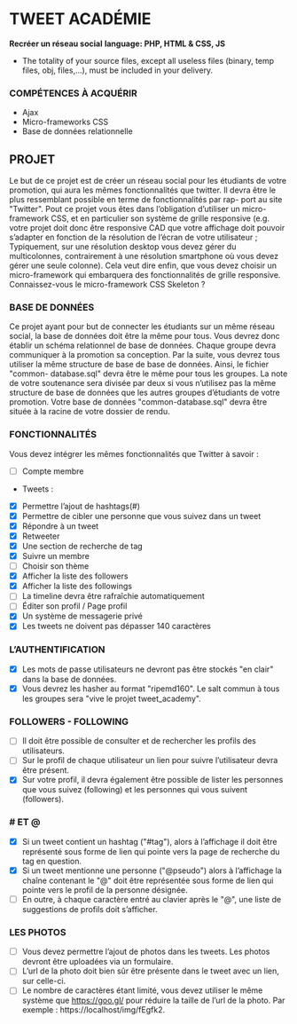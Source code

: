 # TWEET ACADÉMIE

**Recréer un réseau social**
**language: PHP, HTML & CSS, JS**

- The totality of your source files, except all useless files (binary, temp files, obj, files,...), must be included in your delivery.

### COMPÉTENCES À ACQUÉRIR

- Ajax
- Micro-frameworks CSS
- Base de données relationnelle

## PROJET

Le but de ce projet est de créer un réseau social pour les étudiants de votre promotion, qui aura les mêmes
fonctionnalités que twitter. Il devra être le plus ressemblant possible en terme de fonctionnalités par rap-
port au site "Twitter".
Pout ce projet vous êtes dans l’obligation d’utiliser un micro-framework CSS, et en particulier son système de grille responsive (e.g. votre projet doit donc être responsive CAD que votre affichage doit pouvoir s’adapter en fonction de la résolution de l’écran de votre utilisateur ; Typiquement, sur une résolution desktop vous devez gérer du multicolonnes, contrairement à une résolution smartphone où vous devez gérer une seule colonne). Cela veut dire enfin, que vous devez choisir un micro-framework qui embarquera des fonctionnalités de grille responsive.
Connaissez-vous le micro-framework CSS Skeleton ?

### BASE DE DONNÉES

Ce projet ayant pour but de connecter les étudiants sur un même réseau social, la base de données doit
être la même pour tous.
Vous devrez donc établir un schéma relationnel de base de données. Chaque groupe devra communiquer à la promotion sa conception.
Par la suite, vous devrez tous utiliser la même structure de base de base de données. Ainsi, le fichier "common-
database.sql" devra être le même pour tous les groupes.
La note de votre soutenance sera divisée par deux si vous n’utilisez pas la même structure de base de données que les autres groupes d’étudiants de votre promotion. Votre base de données "common-database.sql" devra être située à la racine de votre dossier de rendu.

### FONCTIONNALITÉS

Vous devez intégrer les mêmes fonctionnalités que Twitter à savoir :

- [ ] Compte membre
- Tweets :
- [x] Permettre l’ajout de hashtags(#)
- [x] Permettre de cibler une personne que vous suivez dans un tweet
- [x] Répondre à un tweet
- [x] Retweeter
- [x] Une section de recherche de tag
- [x] Suivre un membre
- [ ] Choisir son thème
- [x] Afficher la liste des followers
- [x] Afficher la liste des followings
- [ ] La timeline devra être rafraîchie automatiquement
- [ ] Éditer son profil / Page profil
- [x] Un système de messagerie privé
- [x] Les tweets ne doivent pas dépasser 140 caractères

### L’AUTHENTIFICATION

- [x] Les mots de passe utilisateurs ne devront pas être stockés "en clair" dans la base de données.
- [x] Vous devrez les hasher au format "ripemd160". Le salt commun à tous les groupes sera "vive le projet tweet_academy".

### FOLLOWERS - FOLLOWING

- [ ] Il doit être possible de consulter et de rechercher les profils des utilisateurs.
- [ ] Sur le profil de chaque utilisateur un lien pour suivre l’utilisateur devra être présent.
- [x] Sur votre profil, il devra également être possible de lister les personnes que vous suivez (following) et les
      personnes qui vous suivent (followers).

### # ET @

- [x] Si un tweet contient un hashtag ("#tag"), alors à l’affichage il doit être représenté sous forme de lien qui
      pointe vers la page de recherche du tag en question.
- [x] Si un tweet mentionne une personne ("@pseudo") alors à l’affichage la chaîne contenant le "@" doit être
      représentée sous forme de lien qui pointe vers le profil de la personne désignée.
- [ ] En outre, à chaque caractère
      entré au clavier après le "@", une liste de suggestions de profils doit s’afficher.

### LES PHOTOS

- [ ] Vous devez permettre l’ajout de photos dans les tweets. Les photos devront être uploadées via un formulaire.
- [ ] L’url de la photo doit bien sûr être présente dans le tweet avec un lien, sur celle-ci.
- [ ] Le nombre de caractères étant limité, vous devez utiliser le même système que https://goo.gl/ pour réduire la taille de l’url de la photo.
      Par exemple : https://localhost/img/fEgfk2.
